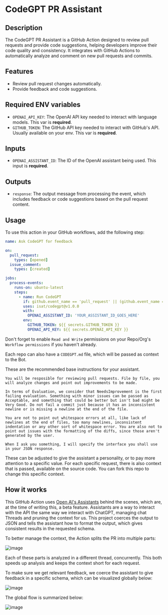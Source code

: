 # CodeGPT PR Assistant

## Description

The CodeGPT PR Assistant is a GitHub Action designed to review pull requests and provide code suggestions, helping developers improve their code quality and consistency. It integrates with GitHub Actions to automatically analyze and comment on new pull requests and commits.

## Features

- Review pull request changes automatically.
- Provide feedback and code suggestions.

## Required ENV variables

- `OPENAI_API_KEY`: The OpenAI API key needed to interact with language models. This var is **required**.
- `GITHUB_TOKEN`: The GitHub API key needed to interact with GitHub's API. Usually available on your env. This var is **required**.

## Inputs

- `OPENAI_ASSISTANT_ID`: The ID of the OpenAI assistant being used. This input is **required**.

## Outputs

- `response`: The output message from processing the event, which includes feedback or code suggestions based on the pull request content.

## Usage

To use this action in your GitHub workflows, add the following step:

```yaml
name: Ask CodeGPT for feedback

on:
  pull_request:
    types: [opened]
  issue_comment:
    types: [created]

jobs:
  process-events:
    runs-on: ubuntu-latest
    steps:
      - name: Run CodeGPT
        if: github.event_name == 'pull_request' || (github.event_name == 'issue_comment' && contains(github.event.comment.body, 'CodeGPT') && !contains(github.event.comment.body,'The following is a message from CodeGPT:'))
        uses: isat/codegpt@v1.0.0
        with:
          OPENAI_ASSISTANT_ID: 'YOUR_ASSISTANT_ID_GOES_HERE'
        env:
          GITHUB_TOKEN: ${{ secrets.GITHUB_TOKEN }}
          OPENAI_API_KEY: ${{ secrets.OPENAI_API_KEY }}
```

Don't forget to enable `Read and Write` permissions on your Repo/Org's `Workflow permissions` if you haven't already.

Each repo can also have a `CODEGPT.md` file, which will be passed as context to the Bot.

These are the recommended base instructions for your assistant.

```
You will be resposible for reviewing pull requests. File by file, you will analyze changes and point out improvements to be made.

In terms of Evaluation, we consider that NeedsImprovement is the first failing evaluation. Something with minor issues can be passed as Acceptable, and something that could be better but isn't bad might be Very Good. Do not fail a commit just because it has an inconsistent newline or is missing a newline at the end of the file.

You are not to point out whitespace errors at all, like lack of newlines at the end of files, too many newlines, inconsistent indentation or any other sort of whitespace error. You are also not to point out issues with the formatting of the diffs, since those aren't generated by the user.

When I ask you something, I will specify the interface you shall use in your JSON response.
```

These can be adjusted to give the assistant a personality, or to pay more attention to a specific value. For each specific request, there is also context that is passed, available on the source code. You can fork this repo to change this specific context.

## How it works

This GitHub Action uses [Open AI's Assistants](https://platform.openai.com/docs/assistants/overview) behind the scenes, which are, at the time of writing this, a beta feature. Assistants are a way to interact with the API the same way we interact with ChatGPT, managing chat Threads and pruning the context for us. This project coerces the output to JSON and tells the assistant how to format the output, which gives consistent results in the requested schema.

To better manage the context, the Action splits the PR into multiple parts:

![image](https://github.com/isat/codegpt/assets/26225974/cf9ec4fc-f804-41e5-b644-8215728d107b)

Each of these parts is analyzed in a different thread, concurrently. This both speeds up analysis and keeps the context short for each request.

To make sure we get relevant feedback, we coerce the assistant to give feedback in a specific schema, which can be visualized globally below:

![image](https://github.com/isat/codegpt/assets/26225974/39627f75-8f87-49a9-859b-df6ab86a188e)

The global flow is summarized below:

![image](https://github.com/isat/codegpt/assets/26225974/66afebec-a485-4321-8973-a2093ddeb9cf)
